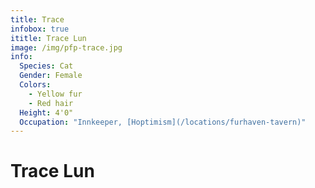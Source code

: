 ```yaml
---
title: Trace
infobox: true
ititle: Trace Lun
image: /img/pfp-trace.jpg
info: 
  Species: Cat
  Gender: Female
  Colors: 
    - Yellow fur
    - Red hair
  Height: 4'0"
  Occupation: "Innkeeper, [Hoptimism](/locations/furhaven-tavern)"
---
```


# Trace Lun
